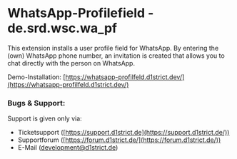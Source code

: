 # WhatsApp-Profilefield -  de.srd.wsc.wa_pf

This extension installs a user profile field for WhatsApp. By entering the (own) WhatsApp phone number, an invitation is created that allows you to chat directly with the person on WhatsApp.

 Demo-Installation:  [https://whatsapp-profilfeld.d1strict.dev/](https://whatsapp-profilfeld.d1strict.dev/)


### Bugs & Support:
Support is given only via:
-   Ticketsupport ([https://support.d1strict.de](https://support.d1strict.de/))
-   Supportforum ([https://forum.d1strict.de/](https://forum.d1strict.de/))
-   E-Mail ([development@d1strict.de](mailto:development@d1strict.de))
